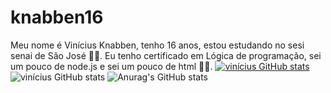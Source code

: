 # knabben16
Meu nome é Vinícius Knabben, tenho 16 anos, estou estudando no sesi senai de São José 👨‍🎓.
  Eu tenho certificado em Lógica de programação, sei um pouco de node.js e sei um pouco de html 👨‍💻.
[![vinícius GitHub stats](https://github-readme-stats.vercel.app/api?username=knabben16)](https://github.com/anuraghazra/github-readme-stats)
![vinícius GitHub stats](https://github-readme-stats.vercel.app/api?username=knabben16&hide=contribs,prs)
![Anurag's GitHub stats](https://github-readme-stats.vercel.app/api?username=anuraghazra&count_private=true)
